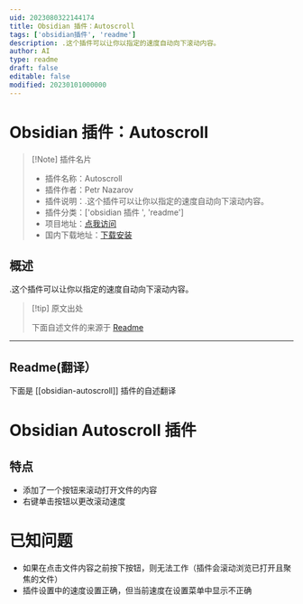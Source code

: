 ```yaml
---
uid: 2023080322144174
title: Obsidian 插件：Autoscroll
tags: ['obsidian插件', 'readme']
description: .这个插件可以让你以指定的速度自动向下滚动内容。
author: AI
type: readme
draft: false
editable: false
modified: 20230101000000
---
```


# Obsidian 插件：Autoscroll

> [!Note] 插件名片
> - 插件名称：Autoscroll
> - 插件作者：Petr Nazarov
> - 插件说明：.这个插件可以让你以指定的速度自动向下滚动内容。
> - 插件分类：['obsidian 插件 ', 'readme']
> - 项目地址：[点我访问](https://github.com/petr-nazarov/obsidian-autoscroll)
> - 国内下载地址：[下载安装](https://pkmer.cn/products/plugin/pluginMarket/?obsidian-autoscroll)

## 概述

.这个插件可以让你以指定的速度自动向下滚动内容。

> [!tip] 原文出处
>
>下面自述文件的来源于 [Readme](https://ghproxy.net/https://raw.githubusercontent.com/petr-nazarov/obsidian-autoscroll/master/README.md)

---

## Readme(翻译）

下面是 [[obsidian-autoscroll]] 插件的自述翻译

# Obsidian Autoscroll 插件

## 特点

- 添加了一个按钮来滚动打开文件的内容
- 右键单击按钮以更改滚动速度

# 已知问题

- 如果在点击文件内容之前按下按钮，则无法工作（插件会滚动浏览已打开且聚焦的文件）
- 插件设置中的速度设置正确，但当前速度在设置菜单中显示不正确



